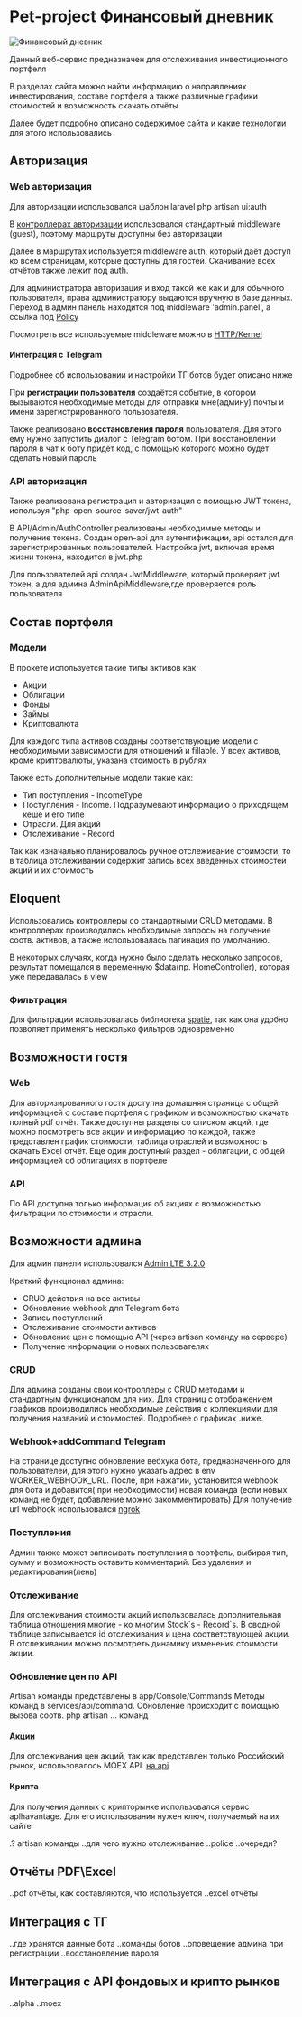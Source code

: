 <h1>Pet-project Финансовый дневник</h1>
<img src="https://encrypted-tbn0.gstatic.com/images?q=tbn:ANd9GcSl9pRnJDzQV1lIeKuv8aPioTDi8E1nbRQv2w&usqp=CAU" alt="Финансовый дневник">
<p>Данный веб-сервис предназначен для отслеживания инвестиционного портфеля</p>

<p>В разделах сайта можно найти информацию о направлениях инвестирования, составе портфеля
а также различные графики стоимостей и возможность скачать отчёты</p>

<p>Далее будет подробно описано содержимое сайта и какие технологии для этого использовались</p>

<h2>Авторизация</h2>

<h3>Web авторизация</h3>
<p>Для авторизации использовался шаблон laravel php artisan ui:auth</p>
<p>В <a href="https://github.com/Kozavochka/Financal-diary/tree/ecdfc57af80b746f0951fbe3248a66cbb8cdb3ef/app/Http/Controllers/Auth">контроллерах авторизации</a> использовался стандартный middleware (guest), поэтому
маршруты доступны без авторизации</p>
<p>Далее в маршрутах используется middleware auth, который даёт доступ ко всем страницам,
которые доступны для гостей. Скачивание всех отчётов также лежит под auth.</p>
<p>Для администратора авторизация и вход такой же как и для обычного пользователя,
права администратору выдаются вручную в базе данных. Переход в админ панель находится
под middleware 'admin.panel', а ссылка под <a href="https://github.com/Kozavochka/Financal-diary/blob/develop/app/Policies/AdminPolicy.php">Policy</a></p>
<p>Посмотреть все используемые middleware можно в <a href="https://github.com/Kozavochka/Financal-diary/blob/bd271dc47d2cdebb454858e1f15937abd6c96a9a/app/Http/Kernel.php">HTTP/Kernel</a></p>

<h4>Интеграция с Тelegram</h4>
<p>Подробнее об использовании и настройки ТГ ботов будет описано ниже</p>
<p>При <b>регистрации пользователя</b> создаётся событие, в котором вызываются необходимые методы
для отправки мне(админу) почты и имени зарегистрированного пользователя.
</p>
<p>Также реализовано <b>восстановления пароля</b> пользователя. Для этого ему нужно запустить диалог с Telegram ботом.
При восстановлении пароля в чат к боту придёт код, с помощью которого можно будет сделать новый пароль</p>

<h3>API авторизация</h3>
<p>Также реализована регистрация и авторизация с помощью JWT токена, используя "php-open-source-saver/jwt-auth"</p>
<p>В API/Admin/AuthController реализованы необходимые методы и получение токена.
Создан open-api для аутентификации, api остался для зарегистрированных пользователей. 
Настройка jwt, включая время жизни токена, находится в jwt.php</p>
<p>Для пользователей api создан JwtMiddleware, который проверяет jwt токен, а для админа AdminApiMiddleware,где проверяется роль пользователя</p>

<h2>Состав портфеля</h2>
<h3>Модели</h3>
<p>В прокете используется такие типы активов как:</p>
<ul>
<li>Акции</li>
<li>Облигации</li>
<li>Фонды</li>
<li>Займы</li>
<li>Криптовалюта</li>
</ul>
<p>Для каждого типа активов созданы соответствующие модели с необходимыми
зависимости для отношений и fillable. У всех активов, кроме криптовалюты, указана
стоимость в рублях</p>
<p>Также есть дополнительные модели такие как:</p>
<ul>
    <li>Тип поступления - IncomeType</li>
    <li>Поступления - Income. Подразумевают информацию о приходящем кеше и его типе</li>
    <li>Отрасли. Для акций</li>
    <li>Отслеживание - Record</li>
</ul>
<p>Так как изначально планировалось ручное отслеживание стоимости, то в таблица 
отслеживаний содержит запись всех введённых стоимостей акций и их стоимость</p>
<h2>Eloquent</h2>
<p>Использовались контроллеры со стандартными CRUD методами. В контроллерах
производились необходимые запросы на получение соотв. активов, а также использовалась
пагинация по умолчанию.</p>
<p>В некоторых случаях, когда нужно было сделать несколько запросов, результат
помещался в переменную $data(пр. HomeController), которая уже передавалась в view
</p>
<h3>Фильтрация</h3>
<p>Для фильтрации использовалась библиотека <a href="https://spatie.be/docs/laravel-query-builder/v5/features/filtering">spatie</a>,
так как она удобно позволяет применять несколько фильтров одновременно</p>
<h2>Возможности гостя</h2>
<h3>Web</h3>
<p>Для авторизированного гостя доступна домашняя страница с общей информацией о составе
портфеля с графиком и возможностью скачать полный pdf отчёт. Также доступны
разделы со списком акций, где можно посмотреть все акции и информацию по каждой, 
также представлен график стоимости, таблица отраслей и возможность скачать Excel отчёт. 
Еще один доступный раздел - облигации, с общей информацией об облигациях в портфеле</p>
<h3>API</h3>
<p>По API доступна только информация об акциях с возможностью фильтрации по стоимости
и отрасли.</p>
<h2>Возможности админа</h2>
<p>Для админ панели использовался <a href="https://adminlte.io/">Admin LTE 3.2.0</a></p>
<p>Краткий функционал админа:</p>
<ul>
    <li>CRUD действия на все активы</li>
    <li>Обновление webhook для Telegram бота</li>
    <li>Запись поступлений</li>
    <li>Отслеживание стоимости активов</li>
    <li>Обновление цен с помощью API (через artisan команду на сервере)</li>
    <li>Получение информации о новых пользователях</li>
</ul>
<h3>CRUD</h3>
<p>Для админа созданы свои контроллеры с CRUD методами и стандартным функционалом
для них. Для страниц с отображением графиков производились необходимые действия с
коллекциями для получения названий и стоимостей. Подробнее о графиках .ниже.</p>
<h3>Webhook+addCommand Telegram</h3>
<p>На странице доступно обновление вебхука бота, предназначенного для пользователей, для этого нужно указать адрес в 
env WORKER_WEBHOOK_URL. После, при нажатии, установится webhook для бота и добавится( при необходимости)
новая команда (если новых команд не будет, добавление можно закомментировать)
Для получение url webhook использовался <a href="https://ngrok.com/">ngrok</a></p>
<h3>Поступления</h3>
<p>Админ также может записывать поступления в портфель, выбирая тип, сумму и возможность оставить комментарий. Без удаления и редактирования(лень)</p>
<h3>Отслеживание</h3>
<p>Для отслеживания стоимости акций использовалась дополнительная таблица отношения
многие - ко многим Stock`s - Record`s. В сводной таблице записывается id отслеживания и цена соответствующей акции.
В отслеживании можно посмотреть динамику изменения стоимости акции.</p>
<h3>Обновление цен по API</h3>
<p>Artisan команды представлены в app/Console/Commands.Методы команд в services/api/command.
Обновление происходит с помощью вызова соотв. php artisan ... команд</p>
<h4>Акции</h4>
<p>Для отслеживания цен акций, так как представлен только Российский рынок, использовалось
MOEX API. <a href="#">на api</a></p>
<h4>Крипта</h4>
<p>Для получения данных о крипторынке использовался сервис aplhavantage. Для
его использования нужен ключ, получаемый на их сайте</p>


.? artisan команды
..для чего нужно отслеживание
..police
..очереди?
<h2>Отчёты PDF\Excel</h2>
..pdf отчёты, как составляются, что используется
..excel отчёты
<h2>Интеграция с ТГ</h2>
..где хранятся данные бота
..команды ботов
..оповещение админа при регистрации
..восстановление пароля
<h2>Интеграция с API фондовых и крипто рынков</h2>
..alpha
..moex
